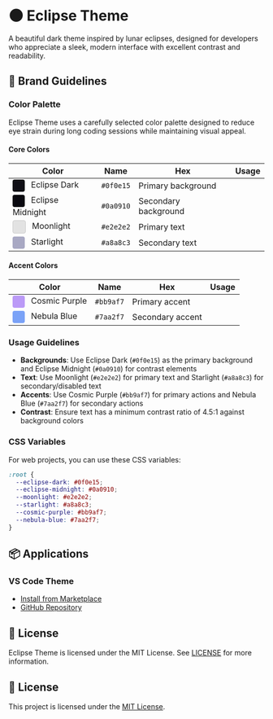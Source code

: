 # 🌑 Eclipse Theme

A beautiful dark theme inspired by lunar eclipses, designed for developers who appreciate a sleek, modern interface with excellent contrast and readability.

## 🎨 Brand Guidelines

### Color Palette

Eclipse Theme uses a carefully selected color palette designed to reduce eye strain during long coding sessions while maintaining visual appeal.

#### Core Colors

| Color | Name | Hex | Usage |
|-------|------|-----|-------|
| <span style="display: inline-block; width: 24px; height: 24px; background-color: #0f0e15; border-radius: 4px; vertical-align: middle; margin-right: 8px;"></span> Eclipse Dark | `#0f0e15` | Primary background |
| <span style="display: inline-block; width: 24px; height: 24px; background-color: #0a0910; border-radius: 4px; vertical-align: middle; margin-right: 8px;"></span> Eclipse Midnight | `#0a0910` | Secondary background |
| <span style="display: inline-block; width: 24px; height: 24px; background-color: #e2e2e2; border-radius: 4px; vertical-align: middle; margin-right: 8px; border: 1px solid #ccc;"></span> Moonlight | `#e2e2e2` | Primary text |
| <span style="display: inline-block; width: 24px; height: 24px; background-color: #a8a8c3; border-radius: 4px; vertical-align: middle; margin-right: 8px;"></span> Starlight | `#a8a8c3` | Secondary text |

#### Accent Colors

| Color | Name | Hex | Usage |
|-------|------|-----|-------|
| <span style="display: inline-block; width: 24px; height: 24px; background-color: #bb9af7; border-radius: 4px; vertical-align: middle; margin-right: 8px;"></span> Cosmic Purple | `#bb9af7` | Primary accent |
| <span style="display: inline-block; width: 24px; height: 24px; background-color: #7aa2f7; border-radius: 4px; vertical-align: middle; margin-right: 8px;"></span> Nebula Blue | `#7aa2f7` | Secondary accent |

### Usage Guidelines

- **Backgrounds**: Use Eclipse Dark (`#0f0e15`) as the primary background and Eclipse Midnight (`#0a0910`) for contrast elements
- **Text**: Use Moonlight (`#e2e2e2`) for primary text and Starlight (`#a8a8c3`) for secondary/disabled text
- **Accents**: Use Cosmic Purple (`#bb9af7`) for primary actions and Nebula Blue (`#7aa2f7`) for secondary actions
- **Contrast**: Ensure text has a minimum contrast ratio of 4.5:1 against background colors

### CSS Variables

For web projects, you can use these CSS variables:

```css
:root {
  --eclipse-dark: #0f0e15;
  --eclipse-midnight: #0a0910;
  --moonlight: #e2e2e2;
  --starlight: #a8a8c3;
  --cosmic-purple: #bb9af7;
  --nebula-blue: #7aa2f7;
}
```

## 📦 Applications

### VS Code Theme
- [Install from Marketplace](https://marketplace.visualstudio.com/items?itemName=eclipse-theme.eclipse-theme)
- [GitHub Repository](https://github.com/eclipse-theme/eclipse-theme-midnight)

## 📝 License

Eclipse Theme is licensed under the MIT License. See [LICENSE](LICENSE) for more information.


## 📄 License

This project is licensed under the [MIT License](LICENSE).
